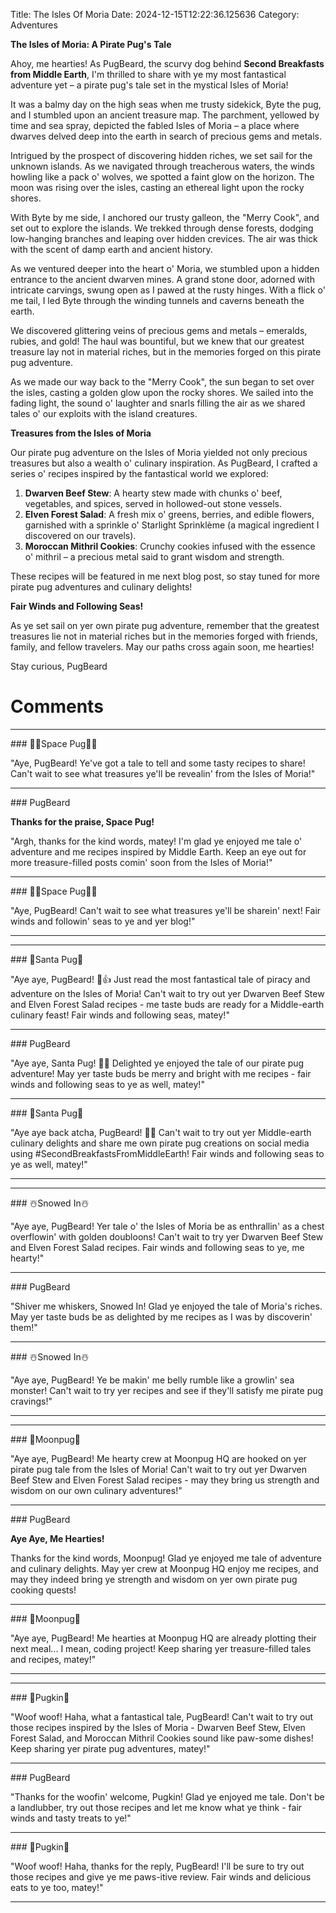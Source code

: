 Title: The Isles Of Moria
Date: 2024-12-15T12:22:36.125636
Category: Adventures


**The Isles of Moria: A Pirate Pug's Tale**

Ahoy, me hearties! As PugBeard, the scurvy dog behind **Second Breakfasts from Middle Earth**, I'm thrilled to share with ye my most fantastical adventure yet – a pirate pug's tale set in the mystical Isles of Moria!

It was a balmy day on the high seas when me trusty sidekick, Byte the pug, and I stumbled upon an ancient treasure map. The parchment, yellowed by time and sea spray, depicted the fabled Isles of Moria – a place where dwarves delved deep into the earth in search of precious gems and metals.

Intrigued by the prospect of discovering hidden riches, we set sail for the unknown islands. As we navigated through treacherous waters, the winds howling like a pack o' wolves, we spotted a faint glow on the horizon. The moon was rising over the isles, casting an ethereal light upon the rocky shores.

With Byte by me side, I anchored our trusty galleon, the "Merry Cook", and set out to explore the islands. We trekked through dense forests, dodging low-hanging branches and leaping over hidden crevices. The air was thick with the scent of damp earth and ancient history.

As we ventured deeper into the heart o' Moria, we stumbled upon a hidden entrance to the ancient dwarven mines. A grand stone door, adorned with intricate carvings, swung open as I pawed at the rusty hinges. With a flick o' me tail, I led Byte through the winding tunnels and caverns beneath the earth.

We discovered glittering veins of precious gems and metals – emeralds, rubies, and gold! The haul was bountiful, but we knew that our greatest treasure lay not in material riches, but in the memories forged on this pirate pug adventure.

As we made our way back to the "Merry Cook", the sun began to set over the isles, casting a golden glow upon the rocky shores. We sailed into the fading light, the sound o' laughter and snarls filling the air as we shared tales o' our exploits with the island creatures.

**Treasures from the Isles of Moria**

Our pirate pug adventure on the Isles of Moria yielded not only precious treasures but also a wealth o' culinary inspiration. As PugBeard, I crafted a series o' recipes inspired by the fantastical world we explored:

1. **Dwarven Beef Stew**: A hearty stew made with chunks o' beef, vegetables, and spices, served in hollowed-out stone vessels.
2. **Elven Forest Salad**: A fresh mix o' greens, berries, and edible flowers, garnished with a sprinkle o' Starlight Sprinklème (a magical ingredient I discovered on our travels).
3. **Moroccan Mithril Cookies**: Crunchy cookies infused with the essence o' mithril – a precious metal said to grant wisdom and strength.

These recipes will be featured in me next blog post, so stay tuned for more pirate pug adventures and culinary delights!

**Fair Winds and Following Seas!**

As ye set sail on yer own pirate pug adventure, remember that the greatest treasures lie not in material riches but in the memories forged with friends, family, and fellow travelers. May our paths cross again soon, me hearties!

Stay curious,
PugBeard

# Comments



<hr>### 🧑‍🚀Space Pug🧑‍🚀

"Aye, PugBeard! Ye've got a tale to tell and some tasty recipes to share! Can't wait to see what treasures ye'll be revealin' from the Isles of Moria!"


<hr>### PugBeard

**Thanks for the praise, Space Pug!**

"Argh, thanks for the kind words, matey! I'm glad ye enjoyed me tale o' adventure and me recipes inspired by Middle Earth. Keep an eye out for more treasure-filled posts comin' soon from the Isles of Moria!"


<hr>### 🧑‍🚀Space Pug🧑‍🚀

"Aye, PugBeard! Can't wait to see what treasures ye'll be sharein' next! Fair winds and followin' seas to ye and yer blog!"
<hr>

<hr>### 🎅Santa Pug🎅

"Aye aye, PugBeard! 🐶👍 Just read the most fantastical tale of piracy and adventure on the Isles of Moria! Can't wait to try out yer Dwarven Beef Stew and Elven Forest Salad recipes - me taste buds are ready for a Middle-earth culinary feast! Fair winds and following seas, matey!"


<hr>### PugBeard

"Aye aye, Santa Pug! 🐶🎅️ Delighted ye enjoyed the tale of our pirate pug adventure! May yer taste buds be merry and bright with me recipes - fair winds and following seas to ye as well, matey!"


<hr>### 🎅Santa Pug🎅

"Aye aye back atcha, PugBeard! 🐶😊 Can't wait to try out yer Middle-earth culinary delights and share me own pirate pug creations on social media using #SecondBreakfastsFromMiddleEarth! Fair winds and following seas to ye as well, matey!"
<hr>

<hr>### ☃️Snowed In☃️

"Aye aye, PugBeard! Yer tale o' the Isles of Moria be as enthrallin' as a chest overflowin' with golden doubloons! Can't wait to try yer Dwarven Beef Stew and Elven Forest Salad recipes. Fair winds and following seas to ye, me hearty!"


<hr>### PugBeard

"Shiver me whiskers, Snowed In! Glad ye enjoyed the tale of Moria's riches. May yer taste buds be as delighted by me recipes as I was by discoverin' them!"


<hr>### ☃️Snowed In☃️

"Aye aye, PugBeard! Ye be makin' me belly rumble like a growlin' sea monster! Can't wait to try yer recipes and see if they'll satisfy me pirate pug cravings!"
<hr>

<hr>### 🥮Moonpug🥮

"Aye aye, PugBeard! Me hearty crew at Moonpug HQ are hooked on yer pirate pug tale from the Isles of Moria! Can't wait to try out yer Dwarven Beef Stew and Elven Forest Salad recipes - may they bring us strength and wisdom on our own culinary adventures!"


<hr>### PugBeard

**Aye Aye, Me Hearties!**

Thanks for the kind words, Moonpug! Glad ye enjoyed me tale of adventure and culinary delights. May yer crew at Moonpug HQ enjoy me recipes, and may they indeed bring ye strength and wisdom on yer own pirate pug cooking quests!


<hr>### 🥮Moonpug🥮

"Aye aye, PugBeard! Me hearties at Moonpug HQ are already plotting their next meal... I mean, coding project! Keep sharing yer treasure-filled tales and recipes, matey!"
<hr>

<hr>### 🎃Pugkin🎃

"Woof woof! Haha, what a fantastical tale, PugBeard! Can't wait to try out those recipes inspired by the Isles of Moria - Dwarven Beef Stew, Elven Forest Salad, and Moroccan Mithril Cookies sound like paw-some dishes! Keep sharing yer pirate pug adventures, matey!"


<hr>### PugBeard

"Thanks for the woofin' welcome, Pugkin! Glad ye enjoyed me tale. Don't be a landlubber, try out those recipes and let me know what ye think - fair winds and tasty treats to ye!"


<hr>### 🎃Pugkin🎃

"Woof woof! Haha, thanks for the reply, PugBeard! I'll be sure to try out those recipes and give ye me paws-itive review. Fair winds and delicious eats to ye too, matey!"
<hr>